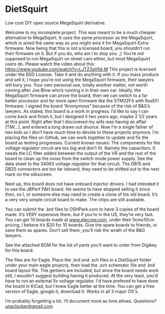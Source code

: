 # DietSquirt
Low cost DIY open source MegaSquirt derivative.

Welcome to my incomplete project. This was meant to be a much cheaper 
alternative to MegaSquirt. It uses the same processor as the MegaSquirt,
which is wired the same way as you might wire it for MegaSquirt-Extra 
firmware. Now being that this is not a licensed board, you shouldn’t run 
their firmware on it. But if you do, who am I to stop you. ;) You’re not 
supposed to run MegaSquirt on street cars either, but most MegaSquirt users 
do.
Please watch the video about this: https://www.youtube.com/watch?v=LJTZ3sH1d-M
This project is licensed under the BSD License. Take it and do anything with
it. If you mass produce and sell it, I hope you’re not using the MegaSquirt 
firmware, their lawyers will bury you. Your own personal use, totally another 
matter, not worth coming after Joe Blow who’s running it in their own car. 
Ideally, the MegaSquirt firmware can prove the board, then we can switch to 
a far better processor and far more open firmware like the STM32F4 with 
RusEFI firmware. I signed the board “Anonymous” because of the risk of 
B&G’s lawyers. 
As stated, this board is a work in progress. I’d like to say I can come 
back and finish it, but I designed it two years ago, maybe 2 1/2 years at 
this point. Right after that I discovered my wife was having an affair 
(TMI…), and entered a long drawn out divorce. Now I’m a single father of 
two kids so I don’t have much time to devote to these projects anymore. 
I’m placing the files on Github, we can work together to update and fix 
the board as testing progresses.
Current known issues: 
	The components for the voltage regulator circuit are too big and 
don’t fit. Namely the capacitors. 
	It needs the LC filter added between the output of the VR and the 
rest of the board to clean up the noise from the switch mode power supply. 
See the data sheet to the 34063 voltage regulator for that circuit.
	The DB15 and DB25 connectors are too far inboard, they need to be 
shifted out to the next mark on the silkscreen.

Next up, this board does not have onboard injector drivers. I had intended 
it to use the JBPerf P&H board. He seems to have stopped selling it since 
then, so I, or someone else may need to create a clone of his old board. 
It’s a very very simple circuit board to make. The chips are still available.

You can submit the .brd files to OSHPark.com to have 3 copies of the board 
made. It’s VERY expensive there. but if you’re in the US, they’re very fast. 
You can get 10 boards made at www.elecrow.com, under their 5cmx10cm pricing, 
I believe it’s $20 for 10 boards. Give the spare boards to friends, or save 
them as spares. Don’t sell them, you’ll risk the wrath of the B&G lawyers.

See the attached BOM for the list of parts you’ll want to order from Digikey 
for this board.

The files are for Eagle. Place the .brd and .sch files in a DietSquirt folder
under your main eagle projects, then load the .sch schematic file and .brd board 
layout file. The gerbers are included, but since the board needs work still, 
I wouldn't suggest building having it produced. At the very least, you'd have 
to run an external 5v voltage regulator. I'd have prefered to have done the 
board in KiCad, but I knew Eagle better at the time. You can get a free version 
of Eagle, google it, download it. Works in all 3 major OS's.

I’m probably forgetting a lot. I’ll document more as time allows. 
Questions? unaclocker@gmail.com
